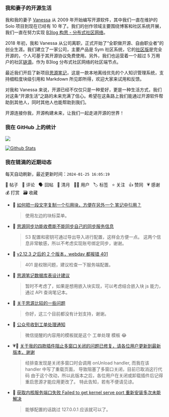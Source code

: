 ### 我和妻子的开源生活

我和我的妻子 [Vanessa](https://github.com/Vanessa219) 从 2009 年开始编写开源软件，其中我们一直在维护的 Solo 项目到现在已经有 10 年了。我们的创作领域主要围绕博客和社区系统开展，我们一直在努力实现 [B3log 构思 - 分布式社区网络](https://ld246.com/article/1546941897596)。

2018 年初，我和 Vanessa 从公司离职，正式开始了“全职做开源、自由职业者”的创业生涯。我们建立了一家公司，主要产品是 Sym 社区系统，它的[社区版](https://github.com/88250/symphony)是完全开源的，个人可基于其开源协议免费使用。另外，我们也运营着一个超过 5 万用户的社区[链滴](https://ld246.com)，作为 B3log 分布式社区网络的社区端节点。

最近我们开启了新项目[思源笔记](https://github.com/siyuan-note/siyuan)，这是一款本地离线优先的个人知识管理系统，支持细粒度块级引用和 Markdown 所见即所得，欢迎大家来试用和反馈。

对我和 Vanessa 来说，开源已经不仅仅只是一种爱好，更是一种生活方式，我们对这条“开源生活”之路的未来充满了信心。希望在这条路上我们能通过开源软件帮助到其他人，同时其他人也能帮助到我们。

开源连接你我，开源构建未来，让我们一起走进开源的世界！

### 我在 GitHub 上的统计

<a title="Hits" target="_blank" href="https://github.com/88250/88250"><img src="https://hits.b3log.org/88250/88250.svg"></a>

[![Github Stats](https://github-readme-stats.vercel.app/api?username=88250&theme=tokyonight&show_icons=true)](https://github.com/88250)

<!--events start -->

### 我在链滴的近期动态

每天自动刷新，最近更新时间：`2024-01-25 16:05:19`

📝 帖子 &nbsp; 💬 评论 &nbsp; 🗣 回帖 &nbsp; 🌙 清月 &nbsp; 👨‍💻 用户 &nbsp; 🏷️ 标签 &nbsp; ⭐️ 关注 &nbsp; 👍 赞同 &nbsp; 💗 感谢 &nbsp; 💰 打赏 &nbsp; 🗃 收藏

* 💬 [如何把一段文字复制一个引用块，方便在另外一个 笔记中引用？](https://ld246.com/article/1706152893566/comment/1706154494817#comments)

  > 使用左边的块标菜单。
* 💬 [思源同步功能收费能不能同步自己的同步服务信息](https://ld246.com/article/1706148225443/comment/1706149542208#comments)

  > S3 配置和密钥可通过导出导入进行配置，这样会方便一点。 这两个信息非常敏感，所以不考虑实现账号绑定同步，谢谢。
* 💬 [v2.12.3 之后的 2 个版本，webdav 都报错 401](https://ld246.com/article/1706149290508/comment/1706149448056#comments)

  > 401 是权限问题，建议检查一下服务端配置。
* 💬 [思源笔记数据库表设计建议](https://ld246.com/article/1706144245925/comment/1706144711655#comments)

  > 暂时不考虑了，如果是想用嵌入块实现，可以考虑结合嵌入块 js 能力，通过 API 查询笔记本。
* 💬 [关于思源比较的一些问题](https://ld246.com/article/1706107977427/comment/1706140731571#comments)

  > 你好，这三个目前都没有计划支持，谢谢。
* 💬 [公众号收到工单处理通知](https://ld246.com/article/1706099750715/comment/1706100050315#comments)

  > 微信提醒的内容用的模板就是这个 工单处理 模板 😂
* 💗📝 [关于我的四款插件阻止多窗口关闭的问题已修复，请各位用户更新到最新版本，谢谢](https://ld246.com/article/1706098623011)

  > 经排查发现是关闭多窗口时会调用 onUnload handler, 而我在该 handler 中写了重载页面， 导致阻塞了多窗口关闭，目前已取消这行代码 由于这个改动，所以此版本之后，各位用户在关闭或卸载插件后记得重启思源才能应用更改了。 特此告知，若有不便请见谅。
* 💬 [获取内核服务端口失败 Failed to get kernel serve port 重新安装多次未能解决](https://ld246.com/article/1706089086863/comment/1706095132044#comments)

  > 能够配置的话跳过 127.0.0.1 应该就可以了。


<!--events end -->
